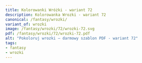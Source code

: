 ```yaml
---
title: Kolorowanki Wróżki - wariant 72
description: Kolorowanka Wrozki - wariant 72
canonical: /fantasy/wrozki/
variant_of: wrozki
image: /fantasy/wrozki/72/wrozki-72.svg
pdf: /fantasy/wrozki/72/wrozki-72.pdf
alt: "Pokoloruj wrozki – darmowy szablon PDF - wariant 72"
tags:
- fantasy
- wrozki
---
```

